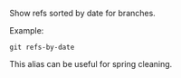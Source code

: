 Show refs sorted by date for branches.

Example:

```shell
git refs-by-date
```

This alias can be useful for spring cleaning.
